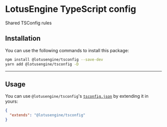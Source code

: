 LotusEngine TypeScript config
===========================

Shared TSConfig rules

## Installation

You can use the following commands to install this package:

```sh
npm install @lotusengine/tsconfig --save-dev
yarn add @lotusengine/tsconfig -D
```

---

## Usage

You can use `@lotusengine/tsconfig`'s
[`tsconfig.json`](https://github.com/lotusengine/config/tree/master/packages/tsconfig/tsconfig.json) by extending it in yours:

```json
{
  "extends": "@lotusengine/tsconfig"
}
```

